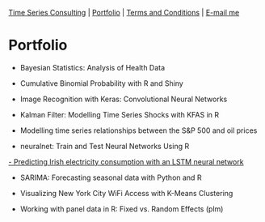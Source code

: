 [Time Series Consulting](https://mgcodesandstats.github.io/timeseriesconsulting/) |
[Portfolio](https://mgcodesandstats.github.io/portfolio/) |
[Terms and Conditions](https://mgcodesandstats.github.io/terms/) |
[E-mail me](mailto:michael@michaeljgrogan.com)

# Portfolio

- Bayesian Statistics: Analysis of Health Data

- Cumulative Binomial Probability with R and Shiny

- Image Recognition with Keras: Convolutional Neural Networks

- Kalman Filter: Modelling Time Series Shocks with KFAS in R

- Modelling time series relationships between the S&P 500 and oil prices

- neuralnet: Train and Test Neural Networks Using R

[- Predicting Irish electricity consumption with an LSTM neural network](https://mgcodesandstats.github.io/electricity-consumption-neural/)

- SARIMA: Forecasting seasonal data with Python and R

- Visualizing New York City WiFi Access with K-Means Clustering

- Working with panel data in R: Fixed vs. Random Effects (plm)
